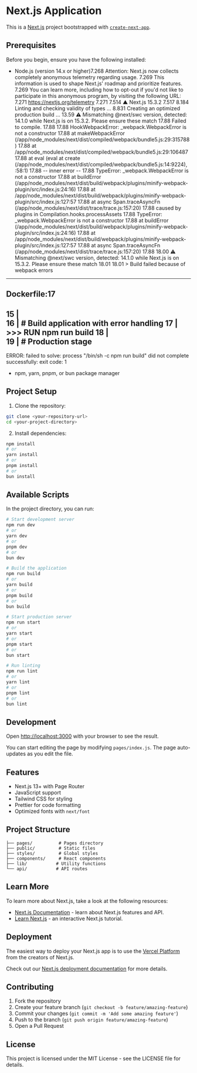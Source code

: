 # Next.js Application

This is a [Next.js](https://nextjs.org) project bootstrapped with [`create-next-app`](https://nextjs.org/docs/pages/api-reference/create-next-app).

## Prerequisites

Before you begin, ensure you have the following installed:
- Node.js (version 14.x or higher)7.268 Attention: Next.js now collects completely anonymous telemetry regarding usage.
7.269 This information is used to shape Next.js' roadmap and prioritize features.
7.269 You can learn more, including how to opt-out if you'd not like to participate in this anonymous program, by visiting the following URL:
7.271 https://nextjs.org/telemetry
7.271 
7.514    ▲ Next.js 15.3.2
7.517 
8.184    Linting and checking validity of types ...
8.831    Creating an optimized production build ...
13.59  ⚠ Mismatching @next/swc version, detected: 14.1.0 while Next.js is on 15.3.2. Please ensure these match
17.88 Failed to compile.
17.88 
17.88 HookWebpackError: _webpack.WebpackError is not a constructor
17.88     at makeWebpackError (/app/node_modules/next/dist/compiled/webpack/bundle5.js:29:315788)
17.88     at /app/node_modules/next/dist/compiled/webpack/bundle5.js:29:106487
17.88     at eval (eval at create (/app/node_modules/next/dist/compiled/webpack/bundle5.js:14:9224), <anonymous>:58:1)
17.88 -- inner error --
17.88 TypeError: _webpack.WebpackError is not a constructor
17.88     at buildError (/app/node_modules/next/dist/build/webpack/plugins/minify-webpack-plugin/src/index.js:24:16)
17.88     at /app/node_modules/next/dist/build/webpack/plugins/minify-webpack-plugin/src/index.js:127:57
17.88     at async Span.traceAsyncFn (/app/node_modules/next/dist/trace/trace.js:157:20)
17.88 caused by plugins in Compilation.hooks.processAssets
17.88 TypeError: _webpack.WebpackError is not a constructor
17.88     at buildError (/app/node_modules/next/dist/build/webpack/plugins/minify-webpack-plugin/src/index.js:24:16)
17.88     at /app/node_modules/next/dist/build/webpack/plugins/minify-webpack-plugin/src/index.js:127:57
17.88     at async Span.traceAsyncFn (/app/node_modules/next/dist/trace/trace.js:157:20)
17.88 
18.00  ⚠ Mismatching @next/swc version, detected: 14.1.0 while Next.js is on 15.3.2. Please ensure these match
18.01 
18.01 > Build failed because of webpack errors
------
Dockerfile:17
--------------------
  15 |     
  16 |     # Build application with error handling
  17 | >>> RUN npm run build
  18 |     
  19 |     # Production stage
--------------------
ERROR: failed to solve: process "/bin/sh -c npm run build" did not complete successfully: exit code: 1
- npm, yarn, pnpm, or bun package manager

## Project Setup

1. Clone the repository:
```bash
git clone <your-repository-url>
cd <your-project-directory>
```

2. Install dependencies:
```bash
npm install
# or
yarn install
# or
pnpm install
# or
bun install
```

## Available Scripts

In the project directory, you can run:

```bash
# Start development server
npm run dev
# or
yarn dev
# or
pnpm dev
# or
bun dev

# Build the application
npm run build
# or
yarn build
# or
pnpm build
# or
bun build

# Start production server
npm run start
# or
yarn start
# or
pnpm start
# or
bun start

# Run linting
npm run lint
# or
yarn lint
# or
pnpm lint
# or
bun lint
```

## Development

Open [http://localhost:3000](http://localhost:3000) with your browser to see the result.

You can start editing the page by modifying `pages/index.js`. The page auto-updates as you edit the file.



## Features

- Next.js 13+ with Page Router
- JavaScript support
- Tailwind CSS for styling
- Prettier for code formatting
- Optimized fonts with `next/font`


## Project Structure

```
├── pages/          # Pages directory
├── public/         # Static files
├── styles/         # Global styles
├── components/     # React components
├── lib/           # Utility functions
└── api/           # API routes
```

## Learn More

To learn more about Next.js, take a look at the following resources:

- [Next.js Documentation](https://nextjs.org/docs) - learn about Next.js features and API.
- [Learn Next.js](https://nextjs.org/learn-pages-router) - an interactive Next.js tutorial.

## Deployment

The easiest way to deploy your Next.js app is to use the [Vercel Platform](https://vercel.com/new?utm_medium=default-template&filter=next.js&utm_source=create-next-app&utm_campaign=create-next-app-readme) from the creators of Next.js.

Check out our [Next.js deployment documentation](https://nextjs.org/docs/pages/building-your-application/deploying) for more details.

## Contributing

1. Fork the repository
2. Create your feature branch (`git checkout -b feature/amazing-feature`)
3. Commit your changes (`git commit -m 'Add some amazing feature'`)
4. Push to the branch (`git push origin feature/amazing-feature`)
5. Open a Pull Request

## License

This project is licensed under the MIT License - see the LICENSE file for details.
